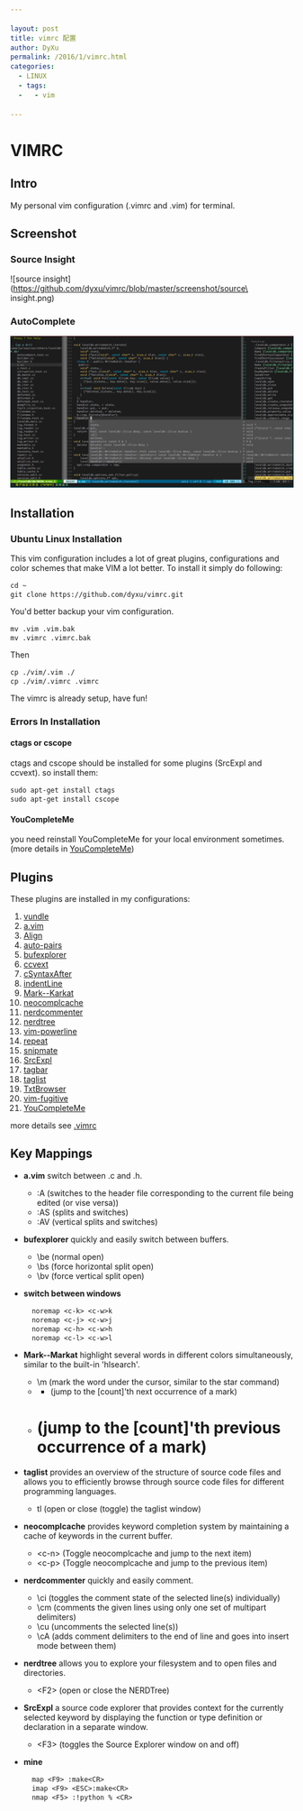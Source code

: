 ```yaml
---

layout: post
title: vimrc 配置
author: DyXu
permalink: /2016/1/vimrc.html
categories:
  - LINUX
  - tags:
  -   - vim

---
```

VIMRC
=============================================

Intro
---------------------------------------------

My personal vim configuration (.vimrc and .vim) for terminal.

Screenshot
---------------------------------------------
### Source Insight

![source insight](https://github.com/dyxu/vimrc/blob/master/screenshot/source\ insight.png)

### AutoComplete

![Autocomplete](https://github.com/dyxu/vimrc/blob/master/screenshot/YCM.png)


Installation
--------------------------------------------
### Ubuntu Linux Installation

This vim configuration includes a lot of great plugins, configurations and color schemes that
make VIM a lot better. To install it simply do following:

    cd ~
    git clone https://github.com/dyxu/vimrc.git

You'd better backup your vim configuration.

    mv .vim .vim.bak
    mv .vimrc .vimrc.bak

Then

    cp ./vim/.vim ./
    cp ./vim/.vimrc .vimrc

The vimrc is already setup, have fun!

### Errors In Installation

#### ctags or cscope

ctags and cscope should be installed for some plugins (SrcExpl and ccvext). so install them:

    sudo apt-get install ctags
    sudo apt-get install cscope

#### YouCompleteMe

you need reinstall YouCompleteMe for your local environment sometimes.(more details in [YouCompleteMe](https://github.com/Valloric/YouCompleteMe))

Plugins
--------------------------------------------

These plugins are installed in my configurations:

1. [vundle](https://github.com/gmarik/Vundle)
2. [a.vim](https://github.com/vim-scripts/a.vim)
3. [Align](https://github.com/vim-scripts/Align)
4. [auto-pairs](https://github.com/jiangmiao/auto-pairs)
5. [bufexplorer](https://github.com/vim-scripts/bufexplorer.zip)
6. [ccvext](https://github.com/vim-scripts/ccvext.vim)
7. [cSyntaxAfter](https://github.com/vim-scripts/cSyntaxAfter)
8. [indentLine](https://github.com/Yggdroot/indentLine)
9. [Mark--Karkat](https://github.com/vim-scripts/Mark--Karkat)
10. [neocomplcache](https://github.com/Shougo/neocomplcache.vim)
11. [nerdcommenter](https://github.com/scrooloose/nerdcommenter)
12. [nerdtree](https://github.com/scrooloose/nerdtree)
13. [vim-powerline](https://github.com/Lokaltog/vim-powerline)
14. [repeat](https://github.com/vim-scripts/repeat.vim)
15. [snipmate](https://github.com/msanders/snipmate.vim)
16. [SrcExpl](https://github.com/wesleyche/SrcExpl)
17. [tagbar](https://github.com/majutsushi/tagbar)
18. [taglist](https://github.com/vim-scripts/TagList.vim)
19. [TxtBrowser](https://github.com/vim-scripts/TxtBrowser)
20. [vim-fugitive](https://github.com/vim-scripts/vim-fugitive)
21. [YouCompleteMe](https://github.com/Valloric/YouCompleteMe)

more details see [.vimrc](https://github.com/dyxu/vimrc/blob/master/.vimrc)

Key Mappings
--------------------------------------------

* **a.vim** switch between .c and .h.
    * :A  (switches to the header file corresponding to the current file being edited (or vise versa))
    * :AS (splits and switches)
    * :AV (vertical splits and switches)
* **bufexplorer** quickly and easily switch between buffers.
    * \be (normal open)
    * \bs (force horizontal split open)
    * \bv (force vertical split open)
* **switch between windows**

        noremap <c-k> <c-w>k
        noremap <c-j> <c-w>j
        noremap <c-h> <c-w>h
        noremap <c-l> <c-w>l

* **Mark--Markat** highlight several words in different colors simultaneously, similar to the built-in 'hlsearch'.
    * \m (mark the word under the cursor, similar to the star command)
    * * (jump to the [count]'th next occurrence of a mark)
    * # (jump to the [count]'th previous occurrence of a mark)
* **taglist** provides an overview of the structure of source code files and allows
you to efficiently browse through source code files for different programming languages.
    * tl (open or close (toggle) the taglist window)
* **neocomplcache** provides keyword completion system by maintaining a cache of keywords in the current buffer.
    * &lt;c-n> (Toggle neocomplcache and jump to the next item)
    * &lt;c-p> (Toggle neocomplcache and jump to the previous item)
* **nerdcommenter** quickly and easily comment.
    * \ci (toggles the comment state of the selected line(s) individually)
    * \cm (comments the given lines using only one set of multipart delimiters)
    * \cu (uncomments the selected line(s))
    * \cA (adds comment delimiters to the end of line and goes into insert mode between them)
* **nerdtree** allows you to explore your filesystem and to open files and directories.
    * &lt;F2> (open or close the NERDTree)
* **SrcExpl** a source code explorer that provides context for the currently selected keyword by displaying the
function or type definition or declaration in a separate window.
    * &lt;F3> (toggles the Source Explorer window on and off)
* **mine**

        map <F9> :make<CR>
        imap <F9> <ESC>:make<CR>
        nmap <F5> :!python % <CR>

